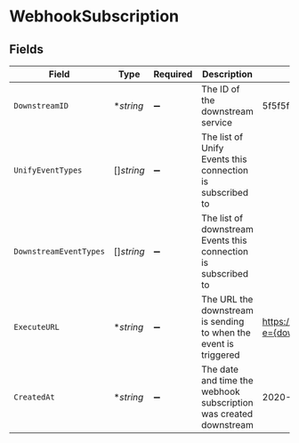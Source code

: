 # WebhookSubscription


## Fields

| Field                                                                                   | Type                                                                                    | Required                                                                                | Description                                                                             | Example                                                                                 |
| --------------------------------------------------------------------------------------- | --------------------------------------------------------------------------------------- | --------------------------------------------------------------------------------------- | --------------------------------------------------------------------------------------- | --------------------------------------------------------------------------------------- |
| `DownstreamID`                                                                          | **string*                                                                               | :heavy_minus_sign:                                                                      | The ID of the downstream service                                                        | 5f5f5f5f5f5f5f5f5f5f5f5f                                                                |
| `UnifyEventTypes`                                                                       | []*string*                                                                              | :heavy_minus_sign:                                                                      | The list of Unify Events this connection is subscribed to                               |                                                                                         |
| `DownstreamEventTypes`                                                                  | []*string*                                                                              | :heavy_minus_sign:                                                                      | The list of downstream Events this connection is subscribed to                          |                                                                                         |
| `ExecuteURL`                                                                            | **string*                                                                               | :heavy_minus_sign:                                                                      | The URL the downstream is sending to when the event is triggered                        | https://unify.apideck.com/webhook/w/{lookupIdToken}/{serviceId}?e={downstreamEventType} |
| `CreatedAt`                                                                             | **string*                                                                               | :heavy_minus_sign:                                                                      | The date and time the webhook subscription was created downstream                       | 2020-10-01T12:00:00.000Z                                                                |